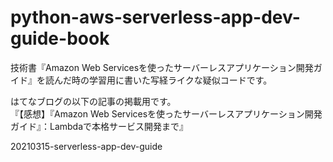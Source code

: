 # python-aws-serverless-app-dev-guide-book

技術書『Amazon Web Servicesを使ったサーバーレスアプリケーション開発ガイド』を読んだ時の学習用に書いた写経ライクな疑似コードです。  


はてなブログの以下の記事の掲載用です。  
『【感想】『Amazon Web Servicesを使ったサーバーレスアプリケーション開発ガイド』：Lambdaで本格サービス開発まで』

20210315-serverless-app-dev-guide